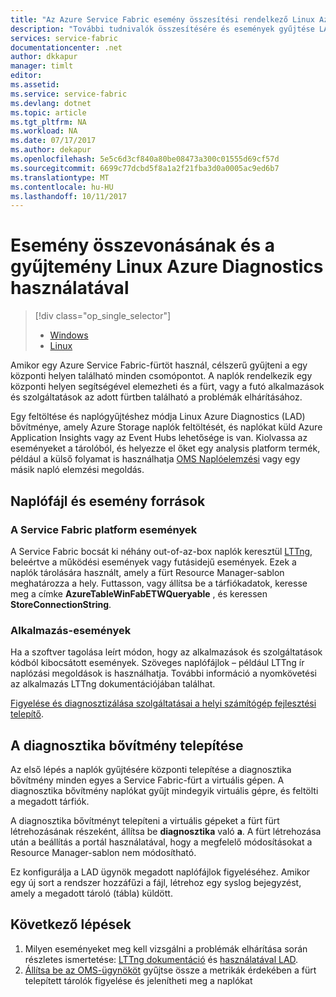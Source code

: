 ```yaml
---
title: "Az Azure Service Fabric esemény összesítési rendelkező Linux Azure Diagnostics |} Microsoft Docs"
description: "További tudnivalók összesítésére és események gyűjtése LAD figyelési és diagnosztika Azure Service Fabric-fürt segítségével."
services: service-fabric
documentationcenter: .net
author: dkkapur
manager: timlt
editor: 
ms.assetid: 
ms.service: service-fabric
ms.devlang: dotnet
ms.topic: article
ms.tgt_pltfrm: NA
ms.workload: NA
ms.date: 07/17/2017
ms.author: dekapur
ms.openlocfilehash: 5e5c6d3cf840a80be08473a300c01555d69cf57d
ms.sourcegitcommit: 6699c77dcbd5f8a1a2f21fba3d0a0005ac9ed6b7
ms.translationtype: MT
ms.contentlocale: hu-HU
ms.lasthandoff: 10/11/2017
---
```

# <a name="event-aggregation-and-collection-using-linux-azure-diagnostics"></a>Esemény összevonásának és a gyűjtemény Linux Azure Diagnostics használatával
> [!div class="op_single_selector"]
> * [Windows](service-fabric-diagnostics-event-aggregation-wad.md)
> * [Linux](service-fabric-diagnostics-event-aggregation-lad.md)
>
>

Amikor egy Azure Service Fabric-fürtöt használ, célszerű gyűjteni a egy központi helyen található minden csomópontot. A naplók rendelkezik egy központi helyen segítségével elemezheti és a fürt, vagy a futó alkalmazások és szolgáltatások az adott fürtben található a problémák elhárításához.

Egy feltöltése és naplógyűjtéshez módja Linux Azure Diagnostics (LAD) bővítménye, amely Azure Storage naplók feltöltését, és naplókat küld Azure Application Insights vagy az Event Hubs lehetősége is van. Kiolvassa az eseményeket a tárolóból, és helyezze el őket egy analysis platform termék, például a külső folyamat is használhatja [OMS Naplóelemzési](../log-analytics/log-analytics-service-fabric.md) vagy egy másik napló elemzési megoldás.

## <a name="log-and-event-sources"></a>Naplófájl és esemény források

### <a name="service-fabric-platform-events"></a>A Service Fabric platform események
A Service Fabric bocsát ki néhány out-of-az-box naplók keresztül [LTTng](http://lttng.org), beleértve a működési események vagy futásidejű események. Ezek a naplók tárolására használt, amely a fürt Resource Manager-sablon meghatározza a hely. Futtasson, vagy állítsa be a tárfiókadatok, keresse meg a címke **AzureTableWinFabETWQueryable** , és keressen **StoreConnectionString**.

### <a name="application-events"></a>Alkalmazás-események
 Ha a szoftver tagolása leírt módon, hogy az alkalmazások és szolgáltatások kódból kibocsátott események. Szöveges naplófájlok – például LTTng ír naplózási megoldások is használhatja. További információ a nyomkövetési az alkalmazás LTTng dokumentációjában találhat.

[Figyelése és diagnosztizálása szolgáltatásai a helyi számítógép fejlesztési telepítő](service-fabric-diagnostics-how-to-monitor-and-diagnose-services-locally-linux.md).

## <a name="deploy-the-diagnostics-extension"></a>A diagnosztika bővítmény telepítése
Az első lépés a naplók gyűjtésére központi telepítése a diagnosztika bővítmény minden egyes a Service Fabric-fürt a virtuális gépen. A diagnosztika bővítmény naplókat gyűjt mindegyik virtuális gépre, és feltölti a megadott tárfiók. 

A diagnosztika bővítményt telepíteni a virtuális gépeket a fürt fürt létrehozásának részeként, állítsa be **diagnosztika** való **a**. A fürt létrehozása után a beállítás a portál használatával, hogy a megfelelő módosításokat a Resource Manager-sablon nem módosítható.

Ez konfigurálja a LAD ügynök megadott naplófájlok figyeléséhez. Amikor egy új sort a rendszer hozzáfűzi a fájl, létrehoz egy syslog bejegyzést, amely a megadott tároló (tábla) küldött.


## <a name="next-steps"></a>Következő lépések

1. Milyen eseményeket meg kell vizsgálni a problémák elhárítása során részletes ismertetése: [LTTng dokumentáció](http://lttng.org/docs) és [használatával LAD](../virtual-machines/linux/classic/diagnostic-extension.md?toc=%2fazure%2fvirtual-machines%2flinux%2fclassic%2ftoc.json).
2. [Állítsa be az OMS-ügynököt](service-fabric-diagnostics-event-analysis-oms.md) gyűjtse össze a metrikák érdekében a fürt telepített tárolók figyelése és jelenítheti meg a naplókat 